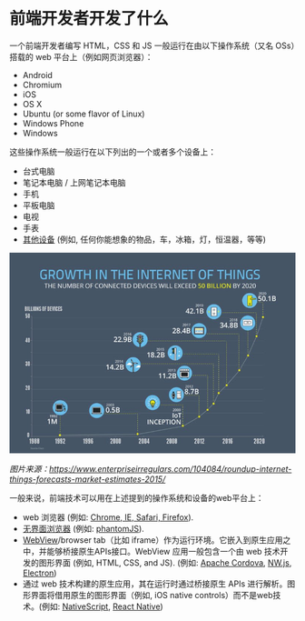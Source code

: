 # 前端开发者开发了什么

一个前端开发者编写 HTML，CSS 和 JS 一般运行在由以下操作系统（又名 OSs）搭载的 web 平台上（例如网页浏览器）：

* Android
* Chromium
* iOS
* OS X
* Ubuntu (or some flavor of Linux)
* Windows Phone
* Windows

这些操作系统一般运行在以下列出的一个或者多个设备上：

* 台式电脑
* 笔记本电脑 / 上网笔记本电脑
* 手机
* 平板电脑
* 电视
* 手表
* [其他设备](https://en.wikipedia.org/wiki/Internet_of_things) (例如, 任何你能想象的物品，车，冰箱，灯，恒温器，等等)

![](../images/growth-iot.jpg "https://www.enterpriseirregulars.com/104084/roundup-internet-things-forecasts-market-estimates-2015/")

<cite>图片来源：<a href="https://www.enterpriseirregulars.com/104084/roundup-internet-things-forecasts-market-estimates-2015/">https://www.enterpriseirregulars.com/104084/roundup-internet-things-forecasts-market-estimates-2015/</a></cite>

一般来说，前端技术可以用在上述提到的操作系统和设备的web平台上：

* web 浏览器 (例如: [Chrome, IE, Safari, Firefox](http://outdatedbrowser.com/en)).
* [无界面浏览器](https://en.wikipedia.org/wiki/Headless_browser) (例如: [phantomJS](http://phantomjs.org/)).
* [WebView](http://developer.telerik.com/featured/what-is-a-webview/)/browser tab（比如 iframe）作为运行环境。它嵌入到原生应用之中，并能够桥接原生APIs接口。WebView 应用一般包含一个由 web 技术开发的图形界面 (例如, HTML, CSS, and JS). (例如: [Apache Cordova](https://cordova.apache.org/), [NW.js](http://nwjs.io/), [Electron](http://electron.atom.io/))
* 通过 web 技术构建的原生应用，其在运行时通过桥接原生 APIs 进行解析。图形界面将借用原生的图形界面（例如, iOS native controls）而不是web技术。(例如: [NativeScript](https://www.nativescript.org/), [React Native](https://facebook.github.io/react-native/))



 






